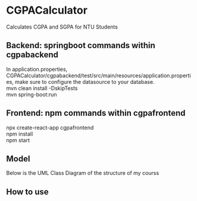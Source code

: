 # CGPACalculator 
Calculates CGPA and SGPA for NTU Students  

## Backend: springboot commands within cgpabackend 
In application.properties, CGPACalculator/cgpabackend/test/src/main/resources/application.properties, make sure to configure the datasource to your database. </br>
mvn clean install -DskipTests </br>
mvn spring-boot:run

## Frontend: npm commands within cgpafrontend
npx create-react-app cgpafrontend </br>
npm install </br>
npm start </br>

## Model
Below is the UML Class Diagram of the structure of my courss


## How to use

